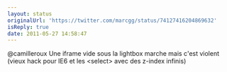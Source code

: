 ```yaml
---
layout: status
originalUrl: 'https://twitter.com/marcgg/status/74127416204869632'
isReply: true
date: 2011-05-27 14:58:47
---
```


@camilleroux Une iframe vide sous la lightbox marche mais c'est violent (vieux hack pour IE6 et les &lt;select&gt; avec des z-index infinis)
